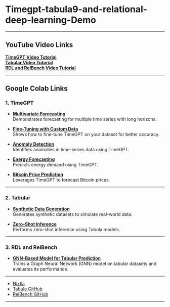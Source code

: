 # Timegpt-tabula9-and-relational-deep-learning-Demo

---

## YouTube Video Links

**[TimeGPT Video Tutorial](https://youtu.be/timegpt-video-link)**  
**[Tabular Video Tutorial](https://youtu.be/tabular-video-link)**  
**[RDL and RelBench Video Tutorial](https://youtu.be/rdl-relbench-video-link)**  

---

## Google Colab Links

### 1. **TimeGPT**

- **[Multivariate Forecasting](https://drive.google.com/drive/folders/18LbawXw4qTubs8Mfjxh7Q1Opd0qFHLOP?usp=sharing)**  
  Demonstrates forecasting for multiple time series with long horizons.  

- **[Fine-Tuning with Custom Data](https://drive.google.com/drive/folders/18LbawXw4qTubs8Mfjxh7Q1Opd0qFHLOP?usp=sharing)**  
  Shows how to fine-tune TimeGPT on your dataset for better accuracy.  

- **[Anomaly Detection](https://drive.google.com/drive/folders/18LbawXw4qTubs8Mfjxh7Q1Opd0qFHLOP?usp=sharing)**  
  Identifies anomalies in time-series data using TimeGPT.  

- **[Energy Forecasting](https://drive.google.com/drive/folders/18LbawXw4qTubs8Mfjxh7Q1Opd0qFHLOP?usp=sharing)**  
  Predicts energy demand using TimeGPT.  

- **[Bitcoin Price Prediction](https://drive.google.com/drive/folders/18LbawXw4qTubs8Mfjxh7Q1Opd0qFHLOP?usp=sharing)**  
  Leverages TimeGPT to forecast Bitcoin prices.

---

### 2. **Tabular**

- **[Synthetic Data Generation](https://drive.google.com/drive/folders/187HOj2oFEZMxMXNzvnoieoFJKcNcsF_x?usp=sharing)**  
  Generates synthetic datasets to simulate real-world data.

- **[Zero-Shot Inference](https://drive.google.com/drive/folders/187HOj2oFEZMxMXNzvnoieoFJKcNcsF_x?usp=sharing)**  
  Performs zero-shot inference using Tabula models.

---

### 3. **RDL and RelBench**

- **[GNN-Based Model for Tabular Prediction](https://drive.google.com/drive/folders/1iJ5bDU_8ihDQiwaRzZOiwBtWIezPZdZT?usp=sharing)**  
  Trains a Graph Neural Network (GNN) model on tabular datasets and evaluates its performance.

---

- [Nixtla](https://nixtla.github.io/)  
- [Tabula GitHub](https://github.com/zhao-zilong/Tabula)  
- [RelBench GitHub](https://github.com/snap-stanford/relbench)

---
